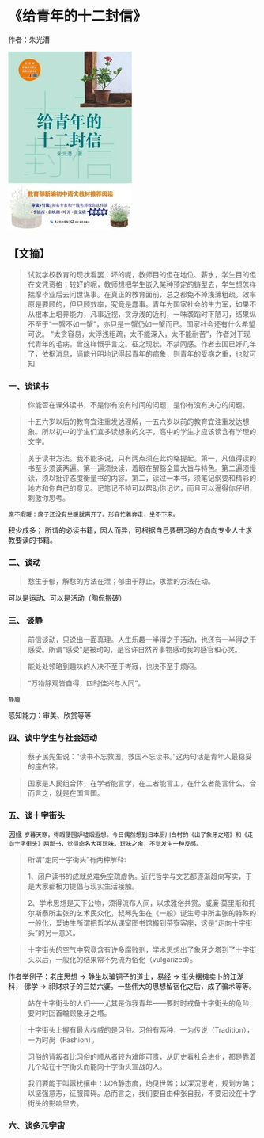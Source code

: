 # 《给青年的十二封信》

作者：朱光潜

![](./src/20250803100924.jpg)
## 【文摘】

> 试就学校教育的现状看罢：坏的呢，教师目的但在地位、薪水，学生目的但在文凭资格；较好的呢，教师想把学生嵌入某种预定的铸型去，学生想怎样揣摩毕业后去问世谋事。在真正的教育面前，总之都免不掉浅薄粗疏。效率原是要顾的，但只顾效率，究竟是蠢事。青年为国家社会的生力军，如果不从根本上培养能力，凡事近视，贪浮浅的近利，一味袭蹈时下陋习，结果纵不至于“一蟹不如一蟹”，亦只是一蟹仍如一蟹而已。国家社会还有什么希望可说。
> “太贪容易，太浮浅粗疏，太不能深入，太不能耐苦”，作者对于现代青年的毛病，曾这样慨乎言之。征之现状，不禁同感。作者去国已好几年了，依据消息，尚能分明地记得起青年的病象，则青年的受病之重，也就可知

### 一、谈读书

> 你能否在课外读书，不是你有没有时间的问题，是你有没有决心的问题。

> 十五六岁以后的教育宜注重发达理解，十五六岁以前的教育宜注重发达想象。所以初中的学生们宜多读想象的文字，高中的学生才应该读含有学理的文字。

> 关于读书方法。我不能多说，只有两点须在此约略提起。第一，凡值得读的书至少须读两遍。第一遍须快读，着眼在醒豁全篇大旨与特色。第二遍须慢读，须以批评态度衡量书的内容。第二，读过一本书，须笔记纲要和精彩的地方和你自己的意见。记笔记不特可以帮助你记忆，而且可以逼得你仔细，刺激你思考。

`席不暇暖：席子还没有坐暖就离开了。形容忙着奔走，坐不下来。`

积少成多； 所谓的必读书籍，因人而异，可根据自己要研习的方向向专业人士求教要读的书籍。

### 二、谈动

> 愁生于郁，解愁的方法在泄；郁由于静止，求泄的方法在动。

可以是运动、可以是活动（陶侃搬砖）

### 三、 谈静

> 前信谈动，只说出一面真理。人生乐趣一半得之于活动，也还有一半得之于感受。所谓“感受”是被动的，是容许自然界事物感动我的感官和心灵。

> 能处处领略到趣味的人决不至于岑寂，也决不至于烦闷。

> “万物静观皆自得，四时佳兴与人同”。

`静趣`

感知能力：审美、欣赏等等

### 四、谈中学生与社会运动

> 蔡孑民先生说：“读书不忘救国，救国不忘读书。”这两句话是青年人最稳妥的座右铭。

> 国家是人民组合体，在学者能言学，在工者能言工，在什么者能言什么，合而言之，就是在国言国。


### 五、谈十字街头

因缘 `岁暮天寒，得暇便围炉嘘烟遐想。今日偶然想到日本厨川白村的《出了象牙之塔》和《走向十字街头》两部书，觉得命名大可玩味。玩味之余，不觉发生一种反感。`

>所谓“走向十字街头”有两种解释:
>
>1、闭户读书的成就总难免空疏虚伪。近代哲学与文艺都逐渐趋向写实，于是大家都极力提倡与现实生活接触。
>
>2、学术思想是天下公物，须得流布人间，以求雅俗共赏。威廉·莫里斯和托尔斯泰所主张的艺术民众化，叔琴先生在《一般》诞生号中所主张的特殊的一般化，爱迪生所谓把哲学从课室图书馆搬到茶寮客座，这是“走向十字街头”的另一意义。

> 十字街头的空气中究竟含有许多腐败剂，学术思想出了象牙之塔到了十字街头以后，一般化的结果常不免流为俗化（vulgarized）。

作者举例子：老庄思想 -> 静坐以骗铜子的道士，易经 -> 街头摆摊卖卜的江湖科， 佛学 -> 祁财求子的三姑六婆。一些伟大的思想留宿化之后，成了骗术等等。

> 站在十字街头的人们——尤其是你我青年——要时时戒备十字街头的危险，要时时回首瞻顾象牙之塔。

>  十字街头上握有最大权威的是习俗。习俗有两种，一为传说（Tradition），一为时尚（Fashion）。

> 习俗的背叛者比习俗的顺从者较为难能可贵，从历史看社会进化，都是靠着几个站在十字街头而能向十字街头宣战的人。

> 我们要能于叫嚣扰攘中：以冷静态度，灼见世弊；以深沉思考，规划方略；以坚强意志，征服障碍。总而言之，我们要自由伸张自我，不要汩没在十字街头的影响里去。

### 六、谈多元宇宙
